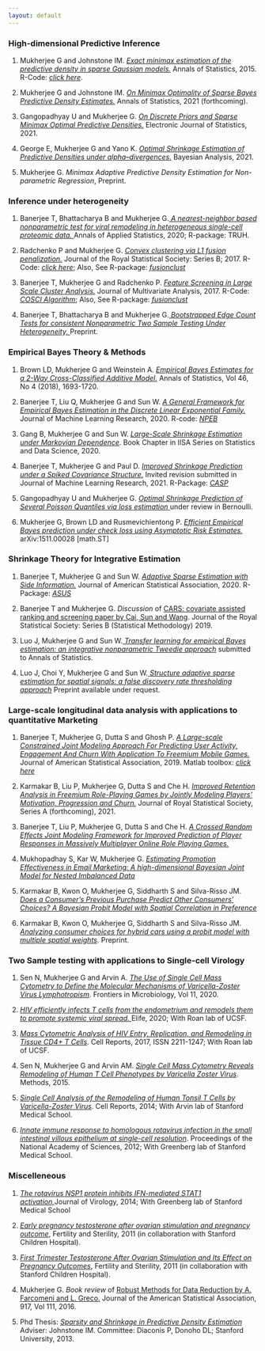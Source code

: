 ```yaml
---
layout: default
---
```


### High-dimensional Predictive Inference

1) Mukherjee G and Johnstone IM. <a href='https://arxiv.org/abs/1211.2071'><em>Exact minimax estimation of the predictive density in sparse Gaussian models.</em></a> Annals of Statistics, 2015. R-Code: <a href='https://gmukherjee.github.io/Software/2014-01-31-pde/'><em>click here</em></a>.


2) Mukherjee G and Johnstone IM. <a href='https://arxiv.org/pdf/1707.04380.pdf'><em>On Minimax Optimality of Sparse Bayes Predictive Density Estimates.</em></a> Annals of Statistics, 2021 (forthcoming).

3) Gangopadhyay U and Mukherjee G. <a href="https://www.dropbox.com/s/8qb7y4sizf3qcwi/main-ejs-revision.pdf?dl=0"><em>On Discrete Priors and Sparse Minimax Optimal Predictive Densities.</em></a> Electronic Journal of Statistics, 2021.


4) George E, Mukherjee G and Yano K. <a href="https://www.dropbox.com/s/ng7u9hn2tg4w7bp/alpha_div.pdf?dl=0"><em>Optimal Shrinkage Estimation of Predictive Densities under alpha–divergences.</em></a> Bayesian Analysis, 2021.

5) Mukherjee G. <em> Minimax Adaptive Predictive Density Estimation for Non-parametric Regression</em>, Preprint.


### Inference under heterogeneity

1) Banerjee T, Bhattacharya B and Mukherjee G.<a href='https://arxiv.org/pdf/2003.02937.pdf'> <em>A nearest-neighbor based nonparametric test for viral remodeling in heterogeneous single-cell proteomic data. </em></a> Annals of Applied Statistics, 2020; R-package: TRUH.

2) Radchenko P and Mukherjee G. <a href='https://arxiv.org/pdf/1412.0753.pdf'><em>Convex clustering via L1 fusion penalization.</em></a> Journal of the Royal Statistical Society: Series B; 2017. R-Code: <a href='https://www.dropbox.com/sh/udjapvtjonod1xy/AABkaqWzXkYpQ-oVAp1Pb6X9a?dl=0'><em>click here</em></a>; Also, See R-package: <a href='https://gmukherjee.github.io/Software/2017-09-19-fusionclust/'><em>fusionclust</em></a>

3) Banerjee T, Mukherjee G and Radchenko P. <a href='https://arxiv.org/pdf/1701.02857.pdf'><em>Feature Screening in Large Scale Cluster Analysis.</em></a> Journal of Multivariate Analysis, 2017. R-Code: <a href='https://gmukherjee.github.io/Software/2017-01-10-cosci/'><em>COSCI Algorithm</em></a>; Also, See R-package: <a href='https://gmukherjee.github.io/Software/2017-09-19-fusionclust/'><em>fusionclust</em></a>

4) Banerjee T, Bhattacharya B and Mukherjee G.<a href=' '> <em>Bootstrapped Edge Count Tests for consistent Nonparametric Two Sample Testing Under Heterogeneity, </em></a> Preprint.

### Empirical Bayes Theory & Methods

1) Brown LD, Mukherjee G  and Weinstein  A. <a href='https://arxiv.org/pdf/1605.08466.pdf'><em>Empirical Bayes Estimates for a 2-Way Cross-Classified Additive Model.</em></a> Annals of Statistics, Vol 46, No 4 (2018), 1693-1720.

2) Banerjee T, Liu Q, Mukherjee G and Sun W. <a href='https://arxiv.org/pdf/1910.08997.pdf'><em>A General Framework for Empirical Bayes Estimation in the Discrete Linear Exponential Family. </em></a> Journal of Machine Learning Research, 2020. R-code:  <a href='https://gmukherjee.github.io/Software/2019-10-10-npeb/'><em>NPEB</em></a>

3) Gang B, Mukherjee G and Sun W. <a href='https://arxiv.org/pdf/2003.01873.pdf'><em>Large-Scale Shrinkage Estimation under Markovian Dependence</em></a>. Book Chapter in IISA Series on Statistics and Data Science, 2020.


4) Banerjee T, Mukherjee G and Paul D. <a href='https://www.dropbox.com/s/nj62dbw10dsx1e8/casp.pdf?dl=0'> <em>Improved Shrinkage Prediction under a Spiked Covariance Structure.</em></a> Invited revision submitted in Journal of Machine Learning Research, 2021. R-Package: <a href='https://github.com/trambakbanerjee/casp#casp'><em>CASP</em></a>

5) Gangopadhyay U and Mukherjee G. <a href=' '> <em> Optimal Shrinkage Prediction of Several Poisson Quantiles via loss estimation </em></a> under review in Bernoulli. 

6) Mukherjee G, Brown LD and  Rusmevichientong P. <a href='https://arxiv.org/pdf/1511.00028.pdf'><em>Efficient Empirical Bayes prediction under check loss using Asymptotic Risk Estimates.</em></a> arXiv:1511.00028 [math.ST]

### Shrinkage Theory for Integrative Estimation

1) Banerjee T, Mukherjee G and Sun W. <a href='https://arxiv.org/pdf/1811.11930.pdf'> <em>Adaptive Sparse Estimation with Side Information.</em></a> Journal of American Statistical Association, 2020. R-Package: <a href='https://cran.r-project.org/web/packages/asus/index.html'><em>ASUS</em></a>

2) Banerjee T and Mukherjee G. <em>Discussion </em> of <a href='https://www.rss.org.uk/Images/PDF/publications/2018/Cai-4-Dec-2018-1.pdf'>CARS: covariate assisted ranking and screening paper by Cai, Sun and Wang</a>. Journal of the Royal Statistical Society: Series B (Statistical Methodology) 2019.

3) Luo J, Mukherjee G and Sun W.<a href=' '> <em>Transfer learning for  empirical Bayes estimation: an integrative nonparametric Tweedie approach</em></a> submitted 
to Annals of Statistics.

4) Luo J, Choi Y, Mukherjee G and Sun W.<a href=' '> <em>Structure adaptive sparse estimation for spatial signals: a false discovery rate thresholding approach</em></a> Preprint available under request. 
   
### Large-scale longitudinal data analysis with applications to quantitative Marketing

1) Banerjee T, Mukherjee G, Dutta S and Ghosh P. <a href='https://www.tandfonline.com/doi/ref/10.1080/01621459.2019.1611584'><em>A Large-scale Constrained Joint Modeling Approach For Predicting User Activity, Engagement And Churn With Application To Freemium Mobile Games.</em></a> Journal of American Statistical Association, 2019. Matlab toolbox: <a href='https://gmukherjee.github.io/Software/2018-12-31-cezij/'><em>click here</em></a>

2) Karmakar B, Liu P, Mukherjee G, Dutta S and Che H. <a href=' '><em>Improved Retention Analysis in Freemium Role-Playing Games by Jointly Modeling Players’ Motivation, Progression and Churn.</em></a> Journal of Royal Statistical Society, Series A (forthcoming), 2021.

3) Banerjee T, Liu P, Mukherjee G, Dutta S and Che H. <a href=' '><em>A Crossed Random Effects Joint Modeling Framework for Improved Prediction of Player Responses in Massively Multiplayer Online Role Playing Games.</em></a>  

4) Mukhopadhay S, Kar W, Mukherjee G. <a href=' '><em>Estimating Promotion Effectiveness in Email Marketing: A high-dimensional Bayesian Joint Model for Nested Imbalanced Data</em></a>

5) Karmakar B, Kwon O, Mukherjee G, Siddharth S and Silva-Risso JM. <a href=' '><em>Does a Consumer’s Previous Purchase Predict Other Consumers’ Choices? A Bayesian Probit Model with Spatial Correlation in Preference</em></a>

6) Karmakar B, Kwon O, Mukherjee G, Siddharth S and Silva-Risso JM. <a href=' '><em>Analyzing consumer choices for hybrid cars using a probit model with multiple spatial weights</em></a>. Preprint. 


### Two Sample testing with applications to Single-cell Virology

1) Sen N, Mukherjee G and Arvin A. <a href='https://doi.org/10.3389/fmicb.2020.01224'><em>The Use of Single Cell Mass Cytometry to Define the Molecular Mechanisms of Varicella-Zoster Virus Lymphotropism</em></a>. Frontiers in Microbiology, Vol 11, 2020.

2) <a href='https://elifesciences.org/articles/55487'><em>HIV efficiently infects T cells from the endometrium and remodels them to promote systemic viral spread. </em></a> Elife, 2020; With Roan lab of UCSF.

3) <a href='http://www.cell.com/cell-reports/pdf/S2211-1247(17)30935-X.pdf'><em>Mass Cytometric Analysis of HIV Entry, Replication, and Remodeling in Tissue CD4+ T Cells</em></a>. Cell Reports, 2017, ISSN 2211-1247; With Roan lab of UCSF.

4) Sen N, Mukherjee G and Arvin AM. <a href='https://pubmed.ncbi.nlm.nih.gov/26213183/'><em>Single Cell Mass Cytometry Reveals Remodeling of Human T Cell Phenotypes by Varicella Zoster Virus</em></a>. Methods, 2015.

5) <a href='http://www.sciencedirect.com/science/article/pii/S2211124714004938'><em>Single Cell Analysis of the Remodeling of Human Tonsil T Cells by Varicella-Zoster Virus</em></a>. Cell Reports, 2014; With Arvin lab of Stanford Medical School.

6) <a href='http://www.pnas.org/content/109/50/20667.abstract'><em>Innate immune response to homologous rotavirus infection in the small intestinal villous epithelium at single-cell resolution</em></a>. Proceedings of the National Academy of Sciences, 2012; With Greenberg lab of Stanford Medical School.

### Miscelleneous

1) <a href='http://www.pnas.org/content/109/50/20667.abstract'><em>The rotavirus NSP1 protein inhibits IFN-mediated STAT1 activation,</em></a>Journal of Virology, 2014; With Greenberg lab of Stanford Medical School   
   
2) <a href=' '><em>Early pregnancy testosterone after ovarian stimulation and pregnancy outcome</em></a>, Fertility and Sterility, 2011 (in collaboration with  Stanford Children Hospital). 
   
3) <a href=' '><em> First Trimester Testosterone After Ovarian Stimulation and Its Effect on Pregnancy Outcomes</em></a>, Fertility and Sterility, 2011 (in collaboration with Stanford Children Hospital). 

4) Mukherjee G. <em>Book review</em> of <a href='https://www.taylorfrancis.com/books/9780429167966'>Robust Methods for Data Reduction by A. Farcomeni and L. Greco.</a> Journal of the American Statistical Association, 917, Vol 111, 2016.

5) Phd Thesis: <a href='https://www.dropbox.com/s/y9m1dn9k1ko6jd3/gourab-thesis-augmented.pdf?dl=0'><em>Sparsity and Shrinkage in Predictive Density Estimation</em></a> Adviser: Johnstone IM. Committee: Diaconis P, Donoho DL; Stanford University, 2013.

